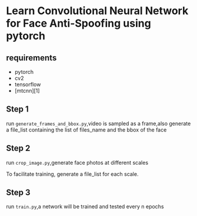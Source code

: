 # Learn Convolutional Neural Network for Face Anti-Spoofing using pytorch  

## requirements  

* pytorch
* cv2
* tensorflow
* [mtcnn][1]

## Step 1  

run `generate_frames_and_bbox.py`,video is sampled as a frame,also generate a file_list containing the list of files_name and the bbox of the face   

## Step 2  

run `crop_image.py`,generate face photos at different scales

To facilitate training, generate a file_list for each scale.  

## Step 3  

run `train.py`,a network will be trained and tested every n epochs
